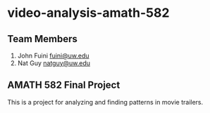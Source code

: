 video-analysis-amath-582
===============

## Team Members

1. John Fuini <fuini@uw.edu>
2. Nat Guy <natguy@uw.edu>

## AMATH 582 Final Project

This is a project for analyzing and finding patterns in movie trailers.